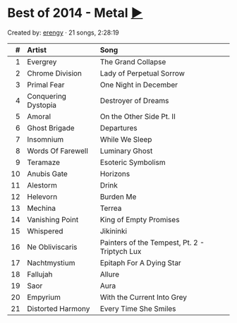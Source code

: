 # Best of 2014 - Metal [:arrow_forward:](http://open.spotify.com/user/erengy/playlist/3NXFfa3g2SU2Vp1UtI0PPH)

Created by: [erengy](http://open.spotify.com/user/erengy) · 21 songs, 2:28:19

&#35;|Artist|Song
-:|:-|:-
1|Evergrey|The Grand Collapse
2|Chrome Division|Lady of Perpetual Sorrow
3|Primal Fear|One Night in December
4|Conquering Dystopia|Destroyer of Dreams
5|Amoral|On the Other Side Pt. II
6|Ghost Brigade|Departures
7|Insomnium|While We Sleep
8|Words Of Farewell|Luminary Ghost
9|Teramaze|Esoteric Symbolism
10|Anubis Gate|Horizons
11|Alestorm|Drink
12|Helevorn|Burden Me
13|Mechina|Terrea
14|Vanishing Point|King of Empty Promises
15|Whispered|Jikininki
16|Ne Obliviscaris|Painters of the Tempest, Pt. 2 - Triptych Lux
17|Nachtmystium|Epitaph For A Dying Star
18|Fallujah|Allure
19|Saor|Aura
20|Empyrium|With the Current Into Grey
21|Distorted Harmony|Every Time She Smiles
